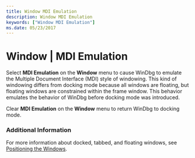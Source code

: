 ```yaml
---
title: Window MDI Emulation
description: Window MDI Emulation
keywords: ["Window MDI Emulation"]
ms.date: 05/23/2017
---
```


# Window | MDI Emulation


Select **MDI Emulation** on the **Window** menu to cause WinDbg to emulate the Multiple Document Interface (MDI) style of windowing. This kind of windowing differs from docking mode because all windows are floating, but floating windows are constrained within the frame window. This behavior emulates the behavior of WinDbg before docking mode was introduced.

Clear **MDI Emulation** on the **Window** menu to return WinDbg to docking mode.

### <span id="additional_information"></span><span id="ADDITIONAL_INFORMATION"></span>Additional Information

For more information about docked, tabbed, and floating windows, see [Positioning the Windows](positioning-the-windows.md).

 

 





